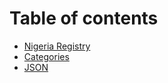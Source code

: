 # Table of contents

* [Nigeria Registry](README.md)
* [Categories](categories.md)
* [JSON](json.md)
